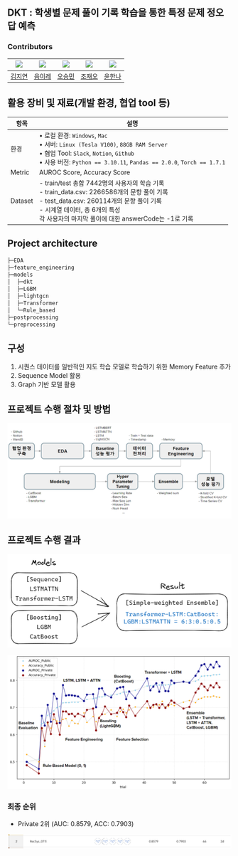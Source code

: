 ## DKT : 학생별 문제 풀이 기록 학습을 통한 특정 문제 정오답 예측

### Contributors
| [<img src="https://github.com/ji-yunkim.png" width="100px">](https://github.com/ji-yunkim) | [<img src="https://github.com/YirehEum.png" width="100px">](https://github.com/YirehEum) | [<img src="https://github.com/osmin625.png" width="100px">](https://github.com/osmin625) | [<img src="https://github.com/Grievle.png" width="100px">](https://github.com/Grievle) | [<img src="https://github.com/HannahYun.png" width="100px">](https://github.com/HannahYun) |
| :--------------------------------------------------------------------------------------: | :----------------------------------------------------------------------------------------------: | :--------------------------------------------------------------------------------------: | :--------------------------------------------------------------------------------------: | :--------------------------------------------------------------------------------------:
|                          [김지연](https://github.com/ji-yunkim)                           |                            [음이레](https://github.com/YirehEum)                             |                        [오승민](https://github.com/osmin625)                           |                          [조재오](https://github.com/Grievle)                           |                            [윤한나](https://github.com/HannahYun)  

## 활용 장비 및 재료(개발 환경, 협업 tool 등)
| 항목 | 설명 |
| --- | --- |
| 환경 | • 로컬 환경: `Windows`, `Mac`<br> • 서버: `Linux (Tesla V100)`, `88GB RAM Server`<br>• 협업 Tool: `Slack`, `Notion`, `Github`<br>• 사용 버전: `Python == 3.10.11`, `Pandas == 2.0.0`, `Torch == 1.7.1`|
| Metric | AUROC Score, Accuracy Score |
| Dataset | - train/test 총합 7442명의 사용자의 학습 기록<br>- train_data.csv: 2266586개의 문항 풀이 기록<br>- test_data.csv: 260114개의 문항 풀이 기록<br>- 시계열 데이터, 총 6개의 특성<br>각 사용자의 마지막 풀이에 대한 answerCode는 -1로 기록|

## Project architecture

```
├─EDA
├─feature_engineering
├─models
│  ├─dkt
│  ├─LGBM
│  ├─lightgcn
│  ├─Transformer
│  └─Rule_based
├─postprocessing
└─preprocessing
```

## 구성

1. 시퀀스 데이터를 일반적인 지도 학습 모델로 학습하기 위한 Memory Feature 추가
2. Sequence Model 활용
3. Graph 기반 모델 활용

## 프로젝트 수행 절차 및 방법
![image](./images/report1.png)

## 프로젝트 수행 결과
![image](./images/report2.png)

![image](./images/report3.png)

### 최종 순위
- Private 2위 (AUC: 0.8579, ACC: 0.7903)

![image](./images/report4.png)
